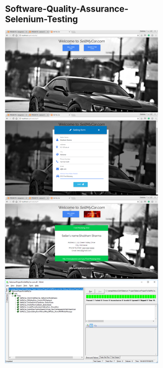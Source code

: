 # Software-Quality-Assurance-Selenium-Testing

<img src="https://github.com/shubham0813/Software-Quality-Assurance-Selenium-Testing/blob/master/Homepage.png">

<img src="https://github.com/shubham0813/Software-Quality-Assurance-Selenium-Testing/blob/master/SellingFormModals.png">

<img src="https://github.com/shubham0813/Software-Quality-Assurance-Selenium-Testing/blob/master/SearchResult.png">

<img src="https://github.com/shubham0813/Software-Quality-Assurance-Selenium-Testing/blob/master/NUnit.png">
